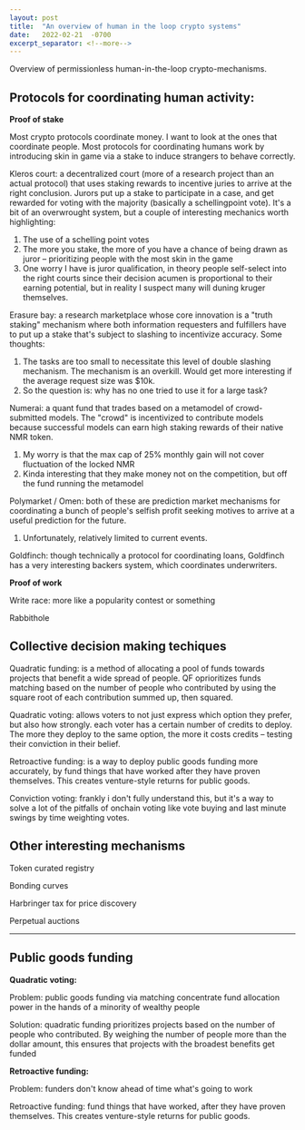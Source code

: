 ```yaml
---
layout: post
title:  "An overview of human in the loop crypto systems"
date:   2022-02-21  -0700
excerpt_separator: <!--more-->
---
```

Overview of permissionless human-in-the-loop crypto-mechanisms.

## Protocols for coordinating human activity: 

**Proof of stake**

Most crypto protocols coordinate money. I want to look at the ones that coordinate people. Most protocols for coordinating humans work by introducing skin in game via a stake to induce strangers to behave correctly.

Kleros court: a decentralized court (more of a research project than an actual protocol) that uses staking rewards to incentive juries to arrive at the right conclusion. Jurors put up a stake to participate in a case, and get rewarded for voting with the majority (basically a schellingpoint vote). It's a bit of an overwrought system, but a couple of interesting mechanics worth highlighting: 

1. The use of a schelling point votes
2. The more you stake, the more of you have a chance of being drawn as juror – prioritizing people with the most skin in the game
3. One worry I have is juror qualification, in theory people self-select into the right courts since their decision acumen is proportional to their earning potential, but in reality I suspect many will duning kruger themselves.

Erasure bay: a research marketplace whose core innovation is a "truth staking" mechanism where both information requesters and fulfillers have to put up a stake that's subject to slashing to incentivize accuracy. Some thoughts: 

1. The tasks are too small to necessitate this level of double slashing mechanism. The mechanism is an overkill. Would get more interesting if the average request size was $10k.
2. So the question is: why has no one tried to use it for a large task?

Numerai: a quant fund that trades based on a metamodel of crowd-submitted models. The "crowd" is incentivized to contribute models because successful models can earn high staking rewards of their native NMR token.

1. My worry is that the max cap of 25% monthly gain will not cover fluctuation of the locked NMR
2. Kinda interesting that they make money not on the competition, but off the fund running the metamodel

Polymarket / Omen: both of these are prediction market mechanisms for coordinating a bunch of people's selfish profit seeking motives to arrive at a useful prediction for the future. 

1. Unfortunately, relatively limited to current events.

Goldfinch: though technically a protocol for coordinating loans, Goldfinch has a very interesting backers system, which coordinates underwriters.  

**Proof of work**

Write race: more like a popularity contest or something

Rabbithole

## Collective decision making techiques

Quadratic funding: is a method of allocating a pool of funds towards projects that benefit a wide spread of people. QF oprioritizes funds matching based on the number of people who contributed by using the square root of each contribution summed up, then squared.

Quadratic voting: allows voters to not just express which option they prefer, but also how strongly. each voter has a certain number of credits to deploy. The more they deploy to the same option, the more it costs credits – testing their conviction in their belief.

Retroactive funding: is a way to deploy public goods funding more accurately, by fund things that have worked after they have proven themselves. This creates venture-style returns for public goods.

Conviction voting: frankly i don't fully understand this, but it's a way to solve a lot of the pitfalls of onchain voting like vote buying and last minute swings by time weighting votes.

## Other interesting mechanisms

Token curated registry

Bonding curves

Harbringer tax for price discovery

Perpetual auctions




------

## Public goods funding

**Quadratic voting:**

Problem: public goods funding via matching concentrate fund allocation power in the hands of a minority of wealthy people

Solution: quadratic funding prioritizes projects based on the number of people who contributed. By weighing the number of people more than the dollar amount, this ensures that projects with the broadest benefits get funded

**Retroactive funding:**

Problem: funders don't know ahead of time what's going to work

Retroactive funding: fund things that have worked, after they have proven themselves. This creates venture-style returns for public goods.
